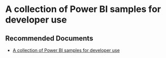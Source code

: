   <properties
	pageTitle="sample - csharp code for development"
	description="sample - csharp code for development"
	service="microsoft.PowerBIDedicated"
	resource="capacities"
	authors="pjfreitas"
	ms.author="pfreitas"	
	displayOrder="500"
	selfHelpType="generic"
	supportTopicIds="32628150"
	productPesIds="16334"
	cloudEnvironments="public, MoonCake, fairfax" 
	articleId="6cbfa115-97d6-9838-e100-515e64acfa7f"
	ownershipId="ASEP_ContentService_Placeholder"
/>

# A collection of Power BI samples for developer use

## **Recommended Documents**

* [A collection of Power BI samples for developer use](https://github.com/Microsoft/PowerBI-developer-samples)
